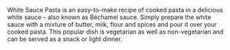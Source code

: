 
White Sauce Pasta is an easy-to-make recipe of cooked pasta in a delicious white sauce – also known as Béchamel sauce. Simply prepare the white sauce with  a mixture of butter, milk, flour and spices and pour it over your cooked pasta. This popular dish is vegetarian as well as non-vegetarian and can be served as a snack or light dinner.
